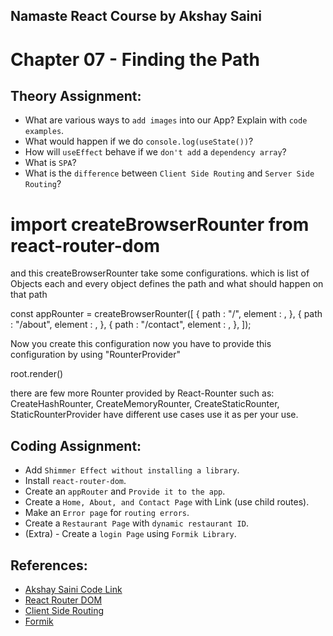 ## Namaste React Course by Akshay Saini
# Chapter 07 - Finding the Path


## Theory Assignment:
- What are various ways to `add images` into our App? Explain with `code examples`.
- What would happen if we do `console.log(useState())`?
- How will `useEffect` behave if we `don't add` a `dependency array`?
- What is `SPA`?
- What is the `difference` between `Client Side Routing` and `Server Side Routing`?


<!-- ROUTES -->
# import createBrowserRounter from react-router-dom
and this createBrowserRounter take some configurations. which is list of Objects each and every object defines the path and what should happen on that path

const appRounter = createBrowserRounter([
    {
        path : "/",
        element : <AppLayOut>,
    },
    {
        path : "/about",
        element : <About>,
    },
    {
        path : "/contact",
        element : <Contact>,
    },
]);

Now you create this configuration now you have to provide this configuration by using "RounterProvider"

root.render(<RounterProvider rounter={appRounter}>)

there are few more Rounter provided by React-Rounter such as:
CreateHashRounter, CreateMemoryRounter, CreateStaticRounter, StaticRounterProvider have different use cases use it as per your use.





## Coding Assignment:
- Add `Shimmer Effect without installing a library`.
- Install `react-router-dom`.
- Create an `appRouter` and `Provide it to the app`.
- Create a `Home, About, and Contact Page` with Link (use child routes).
- Make an `Error page` for `routing errors`.
- Create a `Restaurant Page` with `dynamic restaurant ID`.
- (Extra) - Create a `login Page` using `Formik Library`.


## References:
- [Akshay Saini Code Link](https://bitbucket.org/namastedev/namaste-react-live/src/master/)
- [React Router DOM](https://reactrouter.com/en/main)
- [Client Side Routing](https://reactrouter.com/en/main/start/overview)
- [Formik](https://formik.org/)